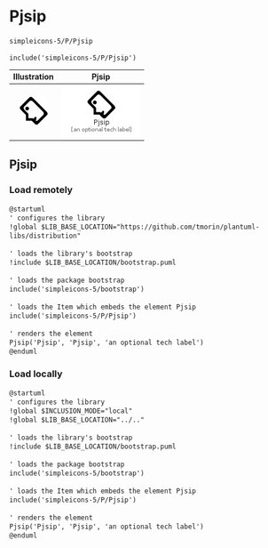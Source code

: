 # Pjsip


```text
simpleicons-5/P/Pjsip
```

```text
include('simpleicons-5/P/Pjsip')
```



| Illustration | Pjsip |
| :---: | :---: |
| ![illustration for Illustration](../../simpleicons-5/P/Pjsip.png) | ![illustration for Pjsip](../../simpleicons-5/P/Pjsip.Local.png) |




## Pjsip

### Load remotely
```plantuml
@startuml
' configures the library
!global $LIB_BASE_LOCATION="https://github.com/tmorin/plantuml-libs/distribution"

' loads the library's bootstrap
!include $LIB_BASE_LOCATION/bootstrap.puml

' loads the package bootstrap
include('simpleicons-5/bootstrap')

' loads the Item which embeds the element Pjsip
include('simpleicons-5/P/Pjsip')

' renders the element
Pjsip('Pjsip', 'Pjsip', 'an optional tech label')
@enduml
```

### Load locally
```plantuml
@startuml
' configures the library
!global $INCLUSION_MODE="local"
!global $LIB_BASE_LOCATION="../.."

' loads the library's bootstrap
!include $LIB_BASE_LOCATION/bootstrap.puml

' loads the package bootstrap
include('simpleicons-5/bootstrap')

' loads the Item which embeds the element Pjsip
include('simpleicons-5/P/Pjsip')

' renders the element
Pjsip('Pjsip', 'Pjsip', 'an optional tech label')
@enduml
```

